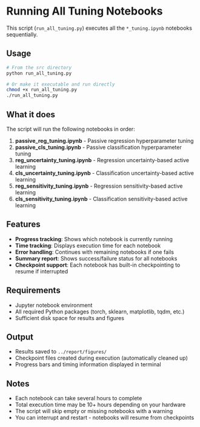 # Running All Tuning Notebooks

This script (`run_all_tuning.py`) executes all the `*_tuning.ipynb` notebooks sequentially.

## Usage

```bash
# From the src directory
python run_all_tuning.py

# Or make it executable and run directly
chmod +x run_all_tuning.py
./run_all_tuning.py
```

## What it does

The script will run the following notebooks in order:

1. **passive_reg_tuning.ipynb** - Passive regression hyperparameter tuning
2. **passive_cls_tuning.ipynb** - Passive classification hyperparameter tuning  
3. **reg_uncertainty_tuning.ipynb** - Regression uncertainty-based active learning
4. **cls_uncertainty_tuning.ipynb** - Classification uncertainty-based active learning
5. **reg_sensitivity_tuning.ipynb** - Regression sensitivity-based active learning
6. **cls_sensitivity_tuning.ipynb** - Classification sensitivity-based active learning

## Features

- **Progress tracking**: Shows which notebook is currently running
- **Time tracking**: Displays execution time for each notebook
- **Error handling**: Continues with remaining notebooks if one fails
- **Summary report**: Shows success/failure status for all notebooks
- **Checkpoint support**: Each notebook has built-in checkpointing to resume if interrupted

## Requirements

- Jupyter notebook environment
- All required Python packages (torch, sklearn, matplotlib, tqdm, etc.)
- Sufficient disk space for results and figures

## Output

- Results saved to `../report/figures/`
- Checkpoint files created during execution (automatically cleaned up)
- Progress bars and timing information displayed in terminal

## Notes

- Each notebook can take several hours to complete
- Total execution time may be 10+ hours depending on your hardware
- The script will skip empty or missing notebooks with a warning
- You can interrupt and restart - notebooks will resume from checkpoints
